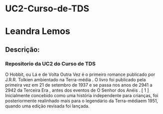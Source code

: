 # UC2-Curso-de-TDS

<h1> Leandra Lemos </h1>
<h2> Descrição: </h2>
<h3> Repositorio da UC2 do Curso de TDS </h3>
<p> O Hobbit, ou Lá e de Volta Outra Vez é o primeiro romance publicado por J.R.R. Tolkien ambientado na Terra-média . O livro foi publicado pela primeira vez em 21 de setembro de 1937 e se passa nos anos de 2941  a  2942 da Terceira Era , antes dos eventos de O Senhor dos Anéis . [ 1 ] Inicialmente concebido como uma história independente para crianças, foi posteriormente realinhado mais para o legendário da Terra-médiaem 1951, quando uma edição revisada foi lançada. </p>